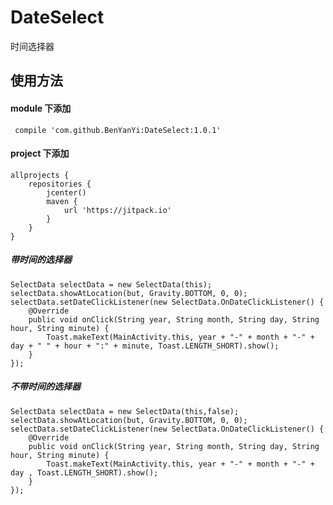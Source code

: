 # DateSelect
时间选择器

## 使用方法

#### module 下添加

     compile 'com.github.BenYanYi:DateSelect:1.0.1'

 #### project 下添加

    allprojects {
        repositories {
            jcenter()
            maven {
                url 'https://jitpack.io'
            }
        }
    }

##### 带时间的选择器
    SelectData selectData = new SelectData(this);
    selectData.showAtLocation(but, Gravity.BOTTOM, 0, 0);
    selectData.setDateClickListener(new SelectData.OnDateClickListener() {
        @Override
        public void onClick(String year, String month, String day, String hour, String minute) {
            Toast.makeText(MainActivity.this, year + "-" + month + "-" + day + " " + hour + ":" + minute, Toast.LENGTH_SHORT).show();
        }
    });
##### 不带时间的选择器
    SelectData selectData = new SelectData(this,false);
    selectData.showAtLocation(but, Gravity.BOTTOM, 0, 0);
    selectData.setDateClickListener(new SelectData.OnDateClickListener() {
        @Override
        public void onClick(String year, String month, String day, String hour, String minute) {
            Toast.makeText(MainActivity.this, year + "-" + month + "-" + day , Toast.LENGTH_SHORT).show();
        }
    });
